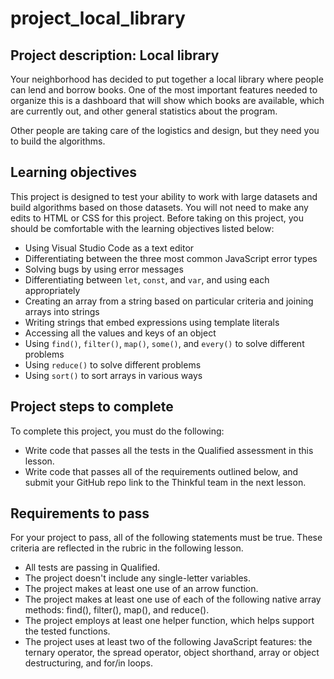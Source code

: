 # project_local_library

## Project description: Local library

Your neighborhood has decided to put together a local library where people can lend and borrow books. One of the most important features needed to organize this is a dashboard that will show which books are available, which are currently out, and other general statistics about the program.

Other people are taking care of the logistics and design, but they need you to build the algorithms.

## Learning objectives
This project is designed to test your ability to work with large datasets and build algorithms based on those datasets. You will not need to make any edits to HTML or CSS for this project. Before taking on this project, you should be comfortable with the learning objectives listed below:

* Using Visual Studio Code as a text editor
* Differentiating between the three most common JavaScript error types
* Solving bugs by using error messages
* Differentiating between `let`, `const`, and `var`, and using each appropriately
* Creating an array from a string based on particular criteria and joining arrays into strings
* Writing strings that embed expressions using template literals
* Accessing all the values and keys of an object
* Using `find()`, `filter()`, `map()`, `some()`, and `every()` to solve different problems
* Using `reduce()` to solve different problems
* Using `sort()` to sort arrays in various ways

## Project steps to complete
To complete this project, you must do the following:

* Write code that passes all the tests in the Qualified assessment in this lesson.
* Write code that passes all of the requirements outlined below, and submit your GitHub repo link to the Thinkful team in the next lesson.

## Requirements to pass
For your project to pass, all of the following statements must be true. These criteria are reflected in the rubric in the following lesson.

* All tests are passing in Qualified.
* The project doesn't include any single-letter variables.
* The project makes at least one use of an arrow function.
* The project makes at least one use of each of the following native array methods: find(), filter(), map(), and reduce().
* The project employs at least one helper function, which helps support the tested functions.
* The project uses at least two of the following JavaScript features: the ternary operator, the spread operator, object shorthand, array or object destructuring, and for/in loops.
